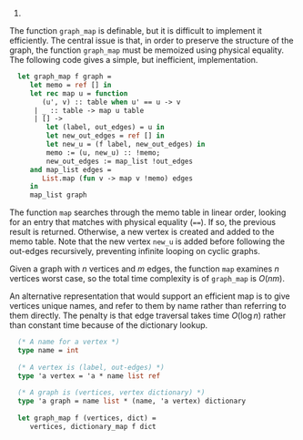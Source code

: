 1.
  The function `graph_map` is definable, but it is difficult to implement it efficiently.
  The central issue is that, in order to preserve the structure of the graph, the function
  `graph_map` must be memoized using physical equality.  The following code gives a simple,
  but inefficient, implementation.
  
```ocaml
  let graph_map f graph =
     let memo = ref [] in
     let rec map u = function
        (u', v) :: table when u' == u -> v
      | _ :: table -> map u table
      | [] ->
         let (label, out_edges) = u in
         let new_out_edges = ref [] in
         let new_u = (f label, new_out_edges) in
         memo := (u, new_u) :: !memo;
         new_out_edges := map_list !out_edges
     and map_list edges =
        List.map (fun v -> map v !memo) edges
     in
     map_list graph
```
  The function `map` searches through the memo table in linear order, looking for an entry
  that matches with physical equality (`==`).  If so, the previous result is returned.
  Otherwise, a new vertex is created and added to the memo table.  Note that the new vertex
  `new_u` is added before following the out-edges recursively, preventing infinite looping
  on cyclic graphs.
  
  Given a graph with $n$ vertices and $m$ edges, the function `map` examines $n$ vertices worst case, so the total time complexity is of `graph_map` is $O(nm)$.
  
  An alternative representation that would support an efficient map is to give vertices unique names,
  and refer to them by name rather than referring to them directly.  The penalty is that edge
  traversal takes time $O(\log n)$ rather than constant time because of the dictionary lookup.
  
```ocaml
  (* A name for a vertex *)
  type name = int
  
  (* A vertex is (label, out-edges) *)
  type 'a vertex = 'a * name list ref
  
  (* A graph is (vertices, vertex dictionary) *)
  type 'a graph = name list * (name, 'a vertex) dictionary
  
  let graph_map f (vertices, dict) =
     vertices, dictionary_map f dict
```

